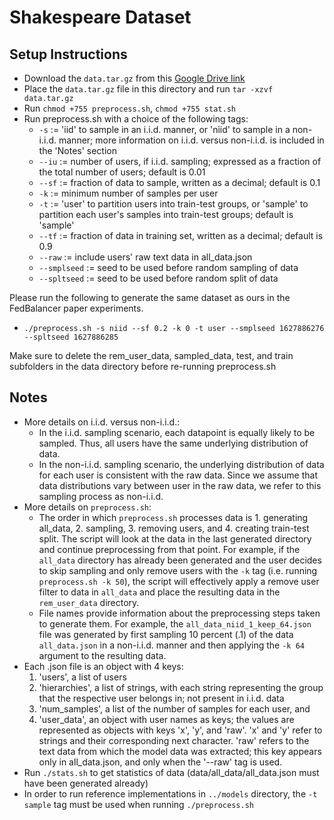 # Shakespeare Dataset

## Setup Instructions
- Download the ```data.tar.gz``` from this [Google Drive link](https://drive.google.com/file/d/1o-y2Wq5SfXIYWri5jgy9hKJHYU7O4YxW/view?usp=sharing)
- Place the ```data.tar.gz``` file in this directory and run ```tar -xzvf data.tar.gz```
- Run ```chmod +755 preprocess.sh```, ```chmod +755 stat.sh```
- Run preprocess.sh with a choice of the following tags:
  - ```-s``` := 'iid' to sample in an i.i.d. manner, or 'niid' to sample in a non-i.i.d. manner; more information on i.i.d. versus non-i.i.d. is included in the 'Notes' section
  - ```--iu``` := number of users, if i.i.d. sampling; expressed as a fraction of the total number of users; default is 0.01
  - ```--sf``` := fraction of data to sample, written as a decimal; default is 0.1
  - ```-k``` := minimum number of samples per user
  - ```-t``` := 'user' to partition users into train-test groups, or 'sample' to partition each user's samples into train-test groups; default is 'sample'
  - ```--tf``` := fraction of data in training set, written as a decimal; default is 0.9
  - ```--raw``` := include users' raw text data in all_data.json
  - ```--smplseed``` := seed to be used before random sampling of data
  - ```--spltseed``` :=  seed to be used before random split of data

Please run the following to generate the same dataset as ours in the FedBalancer paper experiments.
- ```./preprocess.sh -s niid --sf 0.2 -k 0 -t user --smplseed 1627886276 --spltseed 1627886285```

Make sure to delete the rem_user_data, sampled_data, test, and train subfolders in the data directory before re-running preprocess.sh

## Notes
- More details on i.i.d. versus non-i.i.d.:
  - In the i.i.d. sampling scenario, each datapoint is equally likely to be sampled. Thus, all users have the same underlying distribution of data.
  - In the non-i.i.d. sampling scenario, the underlying distribution of data for each user is consistent with the raw data. Since we assume that data distributions vary between user in the raw data, we refer to this sampling process as non-i.i.d.
- More details on ```preprocess.sh```:
  - The order in which ```preprocess.sh``` processes data is 1. generating all_data, 2. sampling, 3. removing users, and 4. creating train-test split. The script will look at the data in the last generated directory and continue preprocessing from that point. For example, if the ```all_data``` directory has already been generated and the user decides to skip sampling and only remove users with the ```-k``` tag (i.e. running ```preprocess.sh -k 50```), the script will effectively apply a remove user filter to data in ```all_data``` and place the resulting data in the ```rem_user_data``` directory.
  - File names provide information about the preprocessing steps taken to generate them. For example, the ```all_data_niid_1_keep_64.json``` file was generated by first sampling 10 percent (.1) of the data ```all_data.json``` in a non-i.i.d. manner and then applying the ```-k 64``` argument to the resulting data.
- Each .json file is an object with 4 keys:
  1. 'users', a list of users
  2. 'hierarchies', a list of strings, with each string representing the group that the respective user belongs in; not present in i.i.d. data
  3. 'num_samples', a list of the number of samples for each user, and 
  4. 'user_data', an object with user names as keys; the values are represented as objects with keys 'x', 'y', and 'raw'. 'x' and 'y' refer to strings and their corresponding next character. 'raw' refers to the text data from which the model data was extracted; this key appears only in all_data.json, and only when the '--raw' tag is used.
- Run ```./stats.sh``` to get statistics of data (data/all_data/all_data.json must have been generated already)
- In order to run reference implementations in ```../models``` directory, the ```-t sample``` tag must be used when running ```./preprocess.sh```
